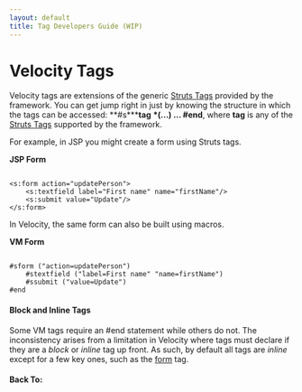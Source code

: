 ```yaml
---
layout: default
title: Tag Developers Guide (WIP)
---
```


# Velocity Tags

Velocity tags are extensions of the generic [Struts Tags](#PAGE_14248) provided by the framework. You can get jump right in just by knowing the structure in which the tags can be accessed: **#s\*****tag** **\*(...) ... #end**, where **tag**  is any of the [Struts Tags](#PAGE_14248) supported by the framework.

For example, in JSP you might create a form using Struts tags.

**JSP Form**


~~~~~~~

<s:form action="updatePerson">
    <s:textfield label="First name" name="firstName"/>
    <s:submit value="Update"/>
</s:form>

~~~~~~~

In Velocity, the same form can also be built using macros.

**VM Form**


~~~~~~~

#sform ("action=updatePerson")
    #stextfield ("label=First name" "name=firstName")
    #ssubmit ("value=Update")
#end

~~~~~~~

#### Block and Inline Tags

Some VM tags require an #end statement while others do not. The inconsistency arises from a limitation in Velocity where tags must declare if they are a _block_  or _inline_  tag up front. As such, by default all tags are _inline_  except for a few key ones, such as the [form](#PAGE_14201) tag.

#### Back To:

